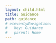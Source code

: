 ```yaml
---
layout: child.html
title: Guidance
path: guidance
# eleventyNavigation:
#   key: Guidance
#   parent: Home
---
```


